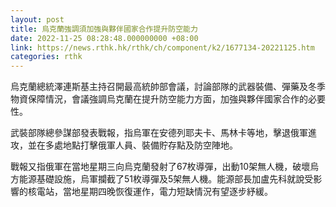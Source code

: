 ```yaml
---
layout: post
title: 烏克蘭強調須加強與夥伴國家合作提升防空能力
date: 2022-11-25 08:28:48.000000000 +08:00
link: https://news.rthk.hk/rthk/ch/component/k2/1677134-20221125.htm
categories: rthk
---
```


烏克蘭總統澤連斯基主持召開最高統帥部會議，討論部隊的武器裝備、彈藥及冬季物資保障情況，會議強調烏克蘭在提升防空能力方面，加強與夥伴國家合作的必要性。

武裝部隊總參謀部發表戰報，指烏軍在安德列耶夫卡、馬林卡等地，擊退俄軍進攻，並在多處地點打擊俄軍人員、裝備貯存點及防空陣地。

戰報又指俄軍在當地星期三向烏克蘭發射了67枚導彈，出動10架無人機，破壞烏方能源基礎設施，烏軍攔截了51枚導彈及5架無人機。能源部長加盧先科就說受影響的核電站，當地星期四晚恢復運作，電力短缺情況有望逐步紓緩。
